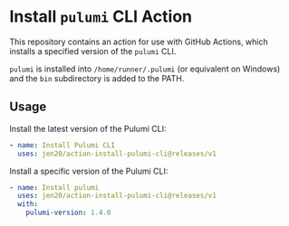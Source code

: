 # Install `pulumi` CLI Action

This repository contains an action for use with GitHub Actions, which installs a specified version of  the `pulumi` CLI.

`pulumi` is installed into `/home/runner/.pulumi` (or equivalent on Windows) and the `bin` subdirectory is added to the PATH.

## Usage

Install the latest version of the Pulumi CLI:

```yaml
- name: Install Pulumi CLI
  uses: jen20/action-install-pulumi-cli@releases/v1
```

Install a specific version of the Pulumi CLI:

```yaml
- name: Install pulumi
  uses: jen20/action-install-pulumi-cli@releases/v1
  with:
    pulumi-version: 1.4.0
```
